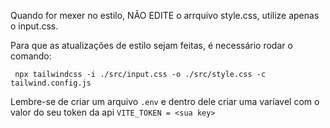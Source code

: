 Quando for mexer no estilo, NÃO EDITE o arrquivo style.css, utilize apenas o input.css.

Para que as atualizações de estilo sejam feitas, é necessário rodar o comando:
```
 npx tailwindcss -i ./src/input.css -o ./src/style.css -c tailwind.config.js
```

Lembre-se de criar um arquivo `.env` e dentro dele criar uma varíavel com o valor do seu token da api `VITE_TOKEN = <sua key>`
